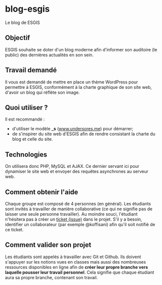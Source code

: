 # blog-esgis
Le blog de ESGIS

## Objectif
ESGIS souhaite se doter d'un blog moderne afin d'informer son auditoire (le public) des dernières actualités en son sein. 

## Travail demandé
Il vous est demandé de mettre en place un thème WordPress pour permettre à ESGIS, conformément à la charte graphique de son site web, d'avoir un blog qui réflète son image.

## Quoi utiliser ?
Il est recommandé :
- d'utiliser le modèle **_s** (www.undersores.me) pour démarrer;
- de s'inspirer du site web d'ESGIS afin de rendre consistant la charte du blog et celle du site.

## Technologies
On utilisera donc PHP, MySQL et AJAX. Ce dernier servant ici pour dynamiser le site web et envoyer des requêtes asynchrones au serveur web.

## Comment obtenir l'aide
Chaque groupe est composé de 4 personnes (en général). Les étudiants sont invités à travailler de manière collaborative (ce qui ne signifie pas de laisser une seule personne travailler). Au moindre souci, l'étudiant n'hésitera pas à créer un [ticket (issue)](https://github.com/Classroom-Koffi-Sani/blog-esgis/issues) dans le projet. S'il y  a besoin, identifier un collaborateur (par exemple @koffisani) afin qu'il soit notifié de ce ticket.

## Comment valider son projet
Les étudiants sont appelés à travailler avec Git et Github. Ils doivent s'appuyer sur les notions vues en classes mais aussi des nombreuses ressources disponibles en ligne afin de **créer leur propre branche vers laquelle pousser leur travail personnel**. Cela signifie que chaque étudiant aura sa propre branche, contenant son travail.


